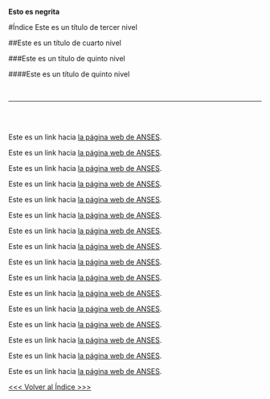 **Esto es negrita**

#Índice Este es un título de tercer nivel

##Este es un título de cuarto nivel

###Este es un título de quinto nivel

####Este es un título de quinto nivel

<br>

___

<br>

<br>

Este es un link hacia [la página web de ANSES](https://www.anses.gob.ar/).

Este es un link hacia [la página web de ANSES](blank:#https://www.anses.gob.ar/).

Este es un link hacia [la página web de ANSES](https://www.anses.gob.ar/).

Este es un link hacia [la página web de ANSES](blank:#https://www.anses.gob.ar/).

Este es un link hacia [la página web de ANSES](https://www.anses.gob.ar/).

Este es un link hacia [la página web de ANSES](blank:#https://www.anses.gob.ar/).


Este es un link hacia [la página web de ANSES](https://www.anses.gob.ar/).

Este es un link hacia [la página web de ANSES](blank:#https://www.anses.gob.ar/).


Este es un link hacia [la página web de ANSES](https://www.anses.gob.ar/).

Este es un link hacia [la página web de ANSES](blank:#https://www.anses.gob.ar/).


Este es un link hacia [la página web de ANSES](https://www.anses.gob.ar/).

Este es un link hacia [la página web de ANSES](blank:#https://www.anses.gob.ar/).


Este es un link hacia [la página web de ANSES](https://www.anses.gob.ar/).

Este es un link hacia [la página web de ANSES](blank:#https://www.anses.gob.ar/).


Este es un link hacia [la página web de ANSES](https://www.anses.gob.ar/).

Este es un link hacia [la página web de ANSES](blank:#https://www.anses.gob.ar/).


[<<< Volver al Índice >>>](#Índice)
